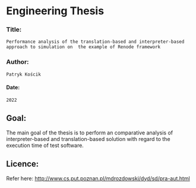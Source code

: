 # Engineering Thesis

### Title: 
`Performance analysis of the translation-based
and interpreter-based approach to simulation on 
the example of Renode framework`

### Author: 
`Patryk Kościk`

#### Date: 
`2022`

## Goal:

The main goal of the thesis is to perform an comparative 
analysis of interpreter-based and translation-based solution 
with regard to the execution time of test software.

## Licence:

Refer here:
http://www.cs.put.poznan.pl/mdrozdowski/dyd/sd/pra-aut.html
